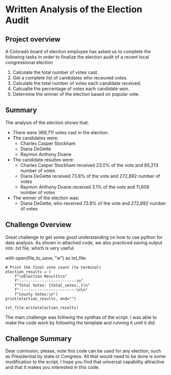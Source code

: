 # Written Analysis of the Election Audit

## Project overview
A Colorado board of election employee has asked us to complete the following tasks in order to finalize the election audit of a recent local congressional election

1. Calculate the total number of votes cast.
2. Get a complete list of candidates who receuved votes.
3. Calculate the total number of votes each candidate received.
4. Calcualte the percentage of votes each candidate won.
5. Determine the winner of the election based on popular vote.

## Summary
The analysis of the election shows that:
- There were 369,711 votes cast in the election.
- The candidates were:
  - Charles Casper Stockham
  - Diana DeGette
  - Raymon Anthony Doane
- The candidate resultes were:
  - Charles Casper Stockham received 23.0% of the vote and 85,213 number of votes
  - Diana DeGette received 73.8% of the vote and 272,892 number of votes
  - Raymon Anthony Doane received 3.1% of the vote and 11,606 number of votes
- The winner of the election was:
  - Diana DeGette, who received 73.8% of the vote and 272,892 number of votes

## Challenge Overview
Great challenge to get some good understanding on how to use python for data analysis. 
As shown in attached code, we also practiced saving output into .txt file, which is very useful.

with open(file_to_save, "w") as txt_file:

    # Print the final vote count (to terminal)
    election_results = (
        f"\nElection Results\n"
        f"-------------------------\n"
        f"Total Votes: {total_votes:,}\n"
        f"-------------------------\n\n"
        f"County Votes:\n")
    print(election_results, end="")

    txt_file.write(election_results)
The main challenge was folliwing the synthax of the script. I was able to make the code work by following the template and running it until it did.

## Challenge Summary

Dear comission, please, note this code can be used for any election, such as Presidential by state or Congress. All that would need to be done is some modification to the script. I hope you find that universal capability attractive and that it makes you interested in this code.
